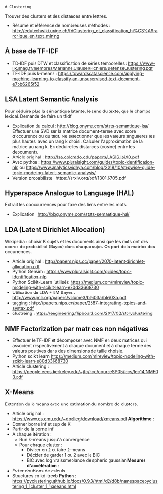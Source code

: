     # Clustering
Trouver des clusters et des distances entre lettres.
* Résume et référence de nombreuses méthodes : http://edutechwiki.unige.ch/fr/Clustering_et_classification_hi%C3%A9rarchique_en_text_mining

## À base de TF-IDF
* TD-IDF puis DTW et classification de séries temporelles : https://www-ljk.imag.fr/membres/Marianne.Clausel/Fichiers/DefenseClustering.pdf
* TF-IDF puis k-means : https://towardsdatascience.com/applying-machine-learning-to-classify-an-unsupervised-text-document-e7bb6265f52

## LSA Latent Semantic Analysis
Pour déduire plus la sémantique latente, le sens du texte, que le champs lexical. Demande de faire un tfidf.
* Explication du calcul : http://blog.onyme.com/stats-semantique-lsa/
Effectuer une SVD sur la matrice document-terme avec score d'occurence ou du tfidf. Ne sélectionner que les valeurs singulières les plus hautes, avec un rang k choisi. Calculer l'approximation de la matrice au rang k. En déduire les distances (cosine) entre les deocuments.
* Article original : http://lsa.colorado.edu/papers/JASIS.lsi.90.pdf
* Avec python : https://www.pluralsight.com/guides/topic-identification-nlp ou https://www.analyticsvidhya.com/blog/2018/10/stepwise-guide-topic-modeling-latent-semantic-analysis/
* Version probabiliste : https://arxiv.org/pdf/1301.6705.pdf

## Hyperspace Analogue to Language (HAL)
Extrait les cooccurrences pour faire des liens entre les mots.
* Explication : http://blog.onyme.com/stats-semantique-hal/

## LDA (Latent Dirichlet Allocation)
Wikipedia : choisir K sujets et les documents ainsi que les mots ont des scores de probabilité (Bayes) dans chaque sujet. On part de la matrice des occurrences.
* Article original : http://papers.nips.cc/paper/2070-latent-dirichlet-allocation.pdf
* Python Gensim :  https://www.pluralsight.com/guides/topic-identification-nlp
* Python Scikit-Learn (utilisé):  https://medium.com/mlreview/topic-modeling-with-scikit-learn-e80d33668730
* Utilisation de LDA + EM Bayes : http://www.jmlr.org/papers/volume3/blei03a/blei03a.pdf
* tagging :  http://papers.nips.cc/paper/2587-integrating-topics-and-syntax.pdf
* clustreing : https://engineering.flipboard.com/2017/02/storyclustering

## NMF Factorization par matrices non négatives
* Effectuer le TF-IDF et décomposer avec NMF en deux matrices qui associent respectivement à chaque document et à chaque terme des valeurs positives dans des dimensions de taille choisie.
* Python scikit learn https://medium.com/mlreview/topic-modeling-with-scikit-learn-e80d33668730
* Article clustering :   https://people.eecs.berkeley.edu/~jfc/hcc/courseSP05/lecs/lec14/NMF03.pdf

## X-Means
Extention du k-means avec une estimation du nombre de clusters.
* Article original : https://www.cs.cmu.edu/~dpelleg/download/xmeans.pdf
**Algorithme** :
* Donner borne inf et sup de K
* Partir de la borne inf
* A chaque itération :
    * Run k-means jusqu'à convergence
    * Pour chaque cluster :
        * Diviser en 2 et faire 2-means
        * Décider de garder 1 ou 2 avec le BIC
        * BIC avec log vraissmeblance de spheric gaussian
**Mesures d'accélération** :
* Éviter doublons de calculs
* Structures en kd-treeb
**Python** :
https://pyclustering.github.io/docs/0.9.3/html/d2/d8b/namespacepyclustering_1_1cluster_1_1xmeans.html

